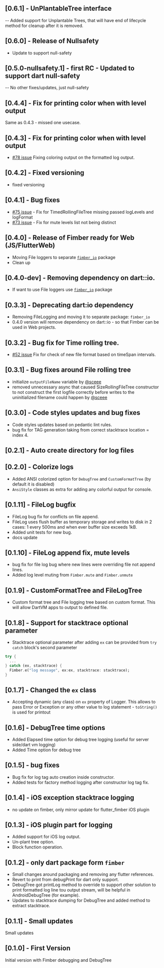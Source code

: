 ## [0.6.1] - UnPlantableTree interface

-- Added support for Unplantable Trees, that will have end of lifecycle method for cleanup after it is removed.

## [0.6.0] - Release of Nullsafety 

- Update to support null-safety 

## [0.5.0-nullsafety.1] - first RC - Updated to support dart null-safety

-- No other fixes/updates, just null-safety

## [0.4.4] - Fix for printing color when with level output 

Same as 0.4.3 - missed one usecase.

## [0.4.3] - Fix for printing color when with level output

- [\#78 issue](https://github.com/magillus/flutter-fimber/issues/78) Fixing coloring output on the formatted log output.

## [0.4.2] - Fixed versioning

- fixed versioning

## [0.4.1] - Bug fixes

- [\#75 issue](https://github.com/magillus/flutter-fimber/issues/75) - Fix for TimedRollingFileTree missing passed logLevels and logFormat
- [\#73 issue](https://github.com/magillus/flutter-fimber/issues/73) - Fix for mute levels list not being distinct

## [0.4.0] - Release of Fimber ready for Web (JS/FlutterWeb)

- Moving File loggers to separate [`fimber_io`](https://pub.dev/packages/fimber_io/) package
- Clean up

## [0.4.0-dev] - Removing dependency on dart::io.

- If want to use File loggers use [`fimber_io`](https://pub.dev/packages/fimber_io/) package

## [0.3.3] - Deprecating dart:io dependency

- Removing FileLogging and moving it to separate package: `fimber_io`
- 0.4.0 version will remove dependency on dart::io - so that Fimber can be used in Web projects.

## [0.3.2] - Bug fix for Time rolling tree.

- [\#52 issue](https://github.com/magillus/flutter-fimber/issues/52)  Fix for check of new file format based on timeSpan intervals.

## [0.3.1] - Bug fixes around File rolling tree

- initialize `outputFileName` variable  by [@sceee](https://github.com/sceee)
- removed unnecessary async that caused SizeRollingFileTree constructor to not construct the first logfile correctly before writes to the uninitialized filename could happen by [@sceee](https://github.com/sceee) 

## [0.3.0] - Code styles updates and bug fixes

- Code styles updates based on pedantic lint rules.
- bug fix for TAG generation taking from correct stacktrace location = index 4.

## [0.2.1] - Auto create directory for log files

## [0.2.0] - Colorize logs  

- Added ANSI colorized option for `DebugTree` and `CustomFormatTree` (by default it is disabled)
- `AnsiStyle` classes as extra for adding any colorful output for console.

## [0.1.11] - FileLog bugfix

- FileLog bug fix for conflicts on file append. 
- FileLog uses flush buffer as temporary storage and writes to disk in 2 cases: 1 every 500ms and when ever buffer size exceeds 1kB.
- Added unit tests for new bug.
- docs update

## [0.1.10] - FileLog append fix, mute levels

- bug fix for file log bug where new lines were overriding file not append lines.
- Added log level muting from `Fimber.mute` and `Fimber.unmute`  

## [0.1.9] - CustomFormatTree and FileLogTree 

- Custom format tree and File logging tree based on custom format. This will allow DartVM apps to output to defined file.

## [0.1.8] - Support for stacktrace optional parameter

- Stacktrace optional parameter after adding `ex` can be provided from `try catch` block's second parameter 
```dart
try {
  ...
} catch (ex, stacktrace) {
  Fimber.e("log message", ex:ex, stacktrace: stacktrace);  
}

```
## [0.1.7] - Changed the `ex` class

- Accepting dynamic (any class) on `ex` property of Logger. 
This allows to pass Error or Exception or any other value to log statement - `toString()` is used for printout

## [0.1.6] - DebugTree time options

- Added Elapsed time option for debug tree logging (useful for server side/dart vm logging)
- Added Time option for debug tree

## [0.1.5] - bug fixes 

- Bug fix for log tag auto creation inside constructor.
- Added tests for factory method logging after constructor log tag fix.

## [0.1.4] - iOS exception stacktrace logging

- no update on fimber, only mirror update for flutter_fimber iOS plugin

## [0.1.3] - iOS plugin part for logging

- Added support for iOS log output.
- Un-plant tree option.
- Block function operation.

## [0.1.2] - only dart package form `fimber`

- Small changes around packaging and removing any flutter references.
- Revert to print from debugPrint for dart only support.
- DebugTree got printLog method to override to support other solution to print formatted log line tou output stream, will be helpful in AndroidDebugTree (for example).
- Updates to stacktrace dumping for DebugTree and added method to extract stacktrace.

## [0.1.1] - Small updates

Small updates 

## [0.1.0] - First Version

Initial version with Fimber debugging and DebugTree
